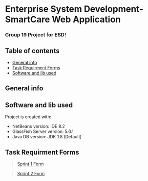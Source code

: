 # Enterprise System Development-SmartCare Web Application

### Group 19 Project for ESD!


## Table of contents
* [General info](#general-info)
* [Task Requirment Forms](#Task-Requirment-Forms)
* [Software and lib used](#software-and-lib-used)

## General info


## Software and lib used
Project is created with:
* NetBeans version:  IDE 8.2
* GlassFish Server version: 5.0.1
* Java DB version: JDK 1.8 (Default)

## Task Requirment Forms
>[Sprint 1 Form](https://github.com/FinHorsley/ESD/blob/master/Sprint%201/Task%20Delivery%20Form%20Sprint%201.docx)

>[Sprint 2 Form](https://github.com/FinHorsley/ESD/blob/master/Sprint%202/Task%20Delivery%20Form%20Sprint%202.docx)

